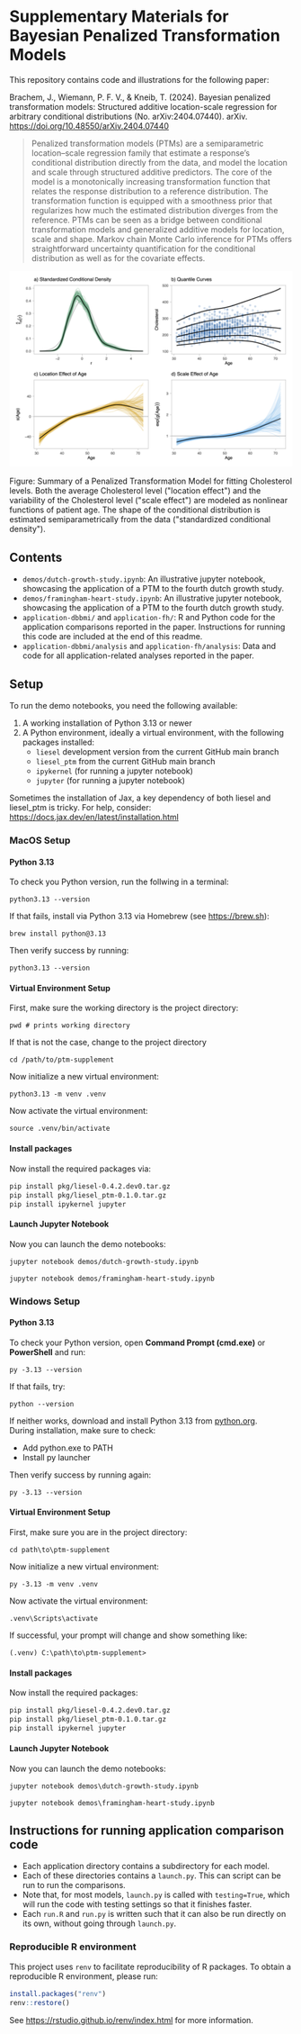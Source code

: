 # Supplementary Materials for Bayesian Penalized Transformation Models

This repository contains code and illustrations for the following paper:

Brachem, J., Wiemann, P. F. V., & Kneib, T. (2024). Bayesian penalized transformation models: Structured additive location-scale regression for arbitrary conditional distributions (No. arXiv:2404.07440). arXiv. https://doi.org/10.48550/arXiv.2404.07440

>Penalized transformation models (PTMs) are a semiparametric location–scale regression
family that estimate a response’s conditional distribution directly from the data, and model
the location and scale through structured additive predictors. The core of the model is a
monotonically increasing transformation function that relates the response distribution to
a reference distribution. The transformation function is equipped with a smoothness prior
that regularizes how much the estimated distribution diverges from the reference. PTMs
can be seen as a bridge between conditional transformation models and generalized additive
models for location, scale and shape. Markov chain Monte Carlo inference for PTMs offers
straightforward uncertainty quantification for the conditional distribution as well as for
the covariate effects.


![](img/fh_summary.png)

Figure: Summary of a Penalized Transformation Model for fitting Cholesterol levels. 
Both the average Cholesterol level ("location effect") and the variability of the 
Cholesterol level ("scale effect") are modeled as nonlinear functions of patient age.
The shape of the conditional distribution is estimated semiparametrically from the
data ("standardized conditional density").

## Contents

- `demos/dutch-growth-study.ipynb`: An illustrative jupyter notebook, showcasing the application of a PTM to the fourth dutch growth study.
- `demos/framingham-heart-study.ipynb`: An illustrative jupyter notebook, showcasing the application of a PTM to the fourth dutch growth study.
- `application-dbbmi/` and `application-fh/`: R and Python code for the application comparisons reported in the paper. Instructions for running this code are included at the end of this readme.
- `application-dbbmi/analysis` and `application-fh/analysis`: Data and code for all application-related analyses reported in the paper.


## Setup

To run the demo notebooks, you need the following available:

1. A working installation of Python 3.13 or newer
2. A Python environment, ideally a virtual environment, with the following packages installed:
    - `liesel` development version from the current GitHub main branch
    - `liesel_ptm` from the current GitHub main branch
    - `ipykernel` (for running a jupyter notebook)
    - `jupyter` (for running a jupyter notebook)

Sometimes the installation of Jax, a key dependency of both liesel and liesel_ptm is
tricky. For help, consider: https://docs.jax.dev/en/latest/installation.html

### MacOS Setup

#### Python 3.13

To check you Python version, run the follwing in a terminal:

```
python3.13 --version
```

If that fails, install via Python 3.13 via Homebrew (see https://brew.sh):

```
brew install python@3.13
```

Then verify success by running:

```
python3.13 --version
```

#### Virtual Environment Setup


First, make sure the working directory is the project directory:

```
pwd # prints working directory
```

If that is not the case, change to the project directory

```
cd /path/to/ptm-supplement
```

Now initialize a new virtual environment:

```
python3.13 -m venv .venv
```

Now activate the virtual environment:

```
source .venv/bin/activate
```


#### Install packages

Now install the required packages via:

```
pip install pkg/liesel-0.4.2.dev0.tar.gz
pip install pkg/liesel_ptm-0.1.0.tar.gz
pip install ipykernel jupyter
```

#### Launch Jupyter Notebook

Now you can launch the demo notebooks:

```
jupyter notebook demos/dutch-growth-study.ipynb
```

```
jupyter notebook demos/framingham-heart-study.ipynb
```


### Windows Setup

#### Python 3.13

To check your Python version, open **Command Prompt (cmd.exe)** or **PowerShell** and run:

```
py -3.13 --version
```

If that fails, try:

```
python --version
```

If neither works, download and install Python 3.13 from [python.org](https://www.python.org/downloads/).  
During installation, make sure to check:
- Add python.exe to PATH
- Install py launcher

Then verify success by running again:

```
py -3.13 --version
```


#### Virtual Environment Setup

First, make sure you are in the project directory:

```
cd path\to\ptm-supplement
```

Now initialize a new virtual environment:

```
py -3.13 -m venv .venv
```

Now activate the virtual environment:

```
.venv\Scripts\activate
```

If successful, your prompt will change and show something like:

```
(.venv) C:\path\to\ptm-supplement>
```


#### Install packages

Now install the required packages:

```
pip install pkg/liesel-0.4.2.dev0.tar.gz
pip install pkg/liesel_ptm-0.1.0.tar.gz
pip install ipykernel jupyter
```


#### Launch Jupyter Notebook

Now you can launch the demo notebooks:

```
jupyter notebook demos\dutch-growth-study.ipynb
```

```
jupyter notebook demos\framingham-heart-study.ipynb
```



## Instructions for running application comparison code

- Each application directory contains a subdirectory for each model.
- Each of these directories contains a `launch.py`. This can script can be run to run the comparisons.
- Note that, for most models, `launch.py` is called with `testing=True`, which will run the code with testing settings so that it finishes faster.
- Each `run.R` and `run.py` is written such that it can also be run directly on its own, without going through `launch.py`.


### Reproducible R environment

This project uses `renv` to facilitate reproducibility of R packages. To obtain
a reproducible R environment, please run:

```r
install.packages("renv")
renv::restore()
```

See https://rstudio.github.io/renv/index.html for more information.